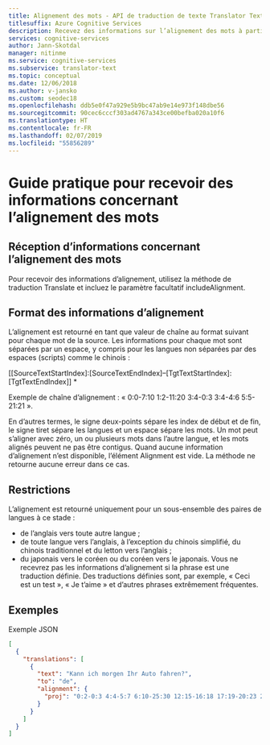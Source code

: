 ```yaml
---
title: Alignement des mots - API de traduction de texte Translator Text
titlesuffix: Azure Cognitive Services
description: Recevez des informations sur l’alignement des mots à partir de l’API de traduction de texte Translator Text.
services: cognitive-services
author: Jann-Skotdal
manager: nitinme
ms.service: cognitive-services
ms.subservice: translator-text
ms.topic: conceptual
ms.date: 12/06/2018
ms.author: v-jansko
ms.custom: seodec18
ms.openlocfilehash: ddb5e0f47a929e5b9bc47ab9e14e973f148dbe56
ms.sourcegitcommit: 90cec6cccf303ad4767a343ce00befba020a10f6
ms.translationtype: HT
ms.contentlocale: fr-FR
ms.lasthandoff: 02/07/2019
ms.locfileid: "55856289"
---
```

# <a name="how-to-receive-word-alignment-information"></a>Guide pratique pour recevoir des informations concernant l’alignement des mots

## <a name="receiving-word-alignment-information"></a>Réception d’informations concernant l’alignement des mots
Pour recevoir des informations d’alignement, utilisez la méthode de traduction Translate et incluez le paramètre facultatif includeAlignment.

## <a name="alignment-information-format"></a>Format des informations d’alignement
L’alignement est retourné en tant que valeur de chaîne au format suivant pour chaque mot de la source. Les informations pour chaque mot sont séparées par un espace, y compris pour les langues non séparées par des espaces (scripts) comme le chinois :

[[SourceTextStartIndex]:[SourceTextEndIndex]–[TgtTextStartIndex]:[TgtTextEndIndex]] *

Exemple de chaîne d’alignement : « 0:0-7:10 1:2-11:20 3:4-0:3 3:4-4:6 5:5-21:21 ».

En d’autres termes, le signe deux-points sépare les index de début et de fin, le signe tiret sépare les langues et un espace sépare les mots. Un mot peut s’aligner avec zéro, un ou plusieurs mots dans l’autre langue, et les mots alignés peuvent ne pas être contigus. Quand aucune information d’alignement n’est disponible, l’élément Alignment est vide. La méthode ne retourne aucune erreur dans ce cas.

## <a name="restrictions"></a>Restrictions
L’alignement est retourné uniquement pour un sous-ensemble des paires de langues à ce stade :
* de l’anglais vers toute autre langue ;
* de toute langue vers l’anglais, à l’exception du chinois simplifié, du chinois traditionnel et du letton vers l’anglais ;
* du japonais vers le coréen ou du coréen vers le japonais. Vous ne recevrez pas les informations d’alignement si la phrase est une traduction définie. Des traductions définies sont, par exemple, « Ceci est un test », « Je t’aime » et d’autres phrases extrêmement fréquentes.

## <a name="example"></a>Exemples

Exemple JSON

```json
[
  {
    "translations": [
      {
        "text": "Kann ich morgen Ihr Auto fahren?",
        "to": "de",
        "alignment": {
          "proj": "0:2-0:3 4:4-5:7 6:10-25:30 12:15-16:18 17:19-20:23 21:28-9:14 29:29-31:31"
        }
      }
    ]
  }
]
```
